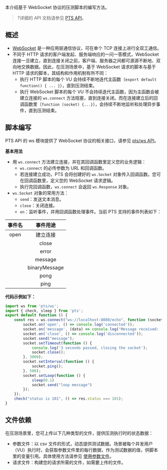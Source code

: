 
本介绍基于 WebSocket 协议的压测脚本的编写方法。

>?详细的 API 文档请参见 [PTS API](https://cloud.tencent.com/document/product/1484/75805)。

 

## 概述
- [WebSocket](https://zh.wikipedia.org/wiki/WebSocket) 是一种应用层通信协议，可在单个 TCP 连接上进行全双工通信。
- 不同于 HTTP 请求的客户端发起、服务端响应的一问一答模式，WebSocket 连接一旦建立，直到连接关闭之前，客户端、服务器之间都可源源不断地、双向地交换数据。因此，在压测场景中，基于 WebSocket 请求的脚本与基于 HTTP 请求的脚本，其结构和作用机制有所不同：
	- 执行 HTTP 脚本的每个 VU 会持续不断地迭代主函数（`export default function() { ... }`），直到压测结束。
	- 执行 WebSocket 脚本的每个 VU 不会持续迭代主函数，因为主函数会被建立连接的 `ws.connect` 方法阻塞，直到连接关闭。而在连接建立后的回调函数里（`function (socket) {...}`），会持续不断地监听和处理异步事件，直到压测结束。

## 脚本编写

PTS API 的 ws 模块提供了 WebSocket 协议的相关接口，请参见 [pts/ws API](https://cloud.tencent.com/document/product/1484/75829)。

**基本用法**
- 用 `ws.connect` 方法建立连接，并在其回调函数里定义您的业务逻辑：
  - `ws.connect` 的必传参数为 URL 和回调函数。
  - 若连接建立成功，PTS 会将创建好的 `ws.Socket` 对象传入回调函数。您可在回调函数里，定义您的 WebSocket 请求逻辑。
  - 执行完回调函数，`ws.connect` 会返回 `ws.Response` 对象。
- `ws.Socket` 对象的常用方法：
  - `send`：发送文本消息。
  - `close`：关闭连接。
  - `on`：监听事件，并用回调函数处理事件。当前 PTS 支持的事件列表如下：

|    事件名     |    事件用途    |
   | :-----------: | :------------: |
   |     open      |    建立连接    |
    |     close     |    关闭连接    |
    |     error     |    发生错误    |
    |    message    |  接收文本消息  |
    | binaryMessage | 接收二进制消息 |
    |     pong      | 接收 pong 消息 |
    |     ping      | 接收 ping 消息 |

    

**代码示例如下：**

```javascript
import ws from 'pts/ws';
import { check, sleep } from 'pts';
export default function () {
    const res = ws.connect("ws://localhost:8080/echo", function (socket) {
        socket.on('open', () => console.log('connected'));
        socket.on('message', (data) => console.log('Message received: ', data));
        socket.on('close', () => console.log('disconnected'));
        socket.send("message");
        socket.setTimeout(function () {
            console.log('3 seconds passed, closing the socket');
            socket.close();
        }, 3000);
        socket.setInterval(function () {
            socket.ping();
        }, 500);
        socket.setLoop(function () {
            sleep(0.1)
            socket.send("loop message")
        });
    });
    check("status is 101", () => res.status === 101);
}
```

## 文件依赖

在压测场景里，您可上传以下几种类型的文件，提供压测执行时的状态数据：

- 参数文件：以 csv 文件的形式，动态提供测试数据。场景被每个并发用户（VU）执行时，会获取参数文件里的每行数据，作为测试数据的值，供脚本里的变量引用。具体使用方法请参见 [使用参数文件](https://cloud.tencent.com/document/product/1484/74046)。
- 请求文件：构建您的请求所需的文件，如需要上传的文件。
